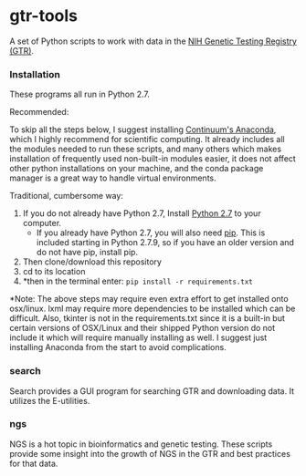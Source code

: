 # gtr-tools

A set of Python scripts to work with data in the [NIH Genetic Testing Registry (GTR)](http://www.ncbi.nlm.nih.gov/gtr/).

### Installation

These programs all run in Python 2.7.

Recommended:

To skip all the steps below, I suggest installing [Continuum's Anaconda](https://store.continuum.io/cshop/anaconda/), 
which I highly recommend for scientific computing. It already includes all the modules
needed to run these scripts, and many others which makes installation of frequently used non-built-in modules easier, it does not
affect other python installations on your machine, and the conda package manager is a great way to handle
virtual environments.

Traditional, cumbersome way:

1. If you do not already have Python 2.7, Install [Python 2.7](https://www.python.org/downloads/) to your computer.
    * If you already have Python 2.7, you will also need [pip](https://github.com/pypa/pip). This is included starting in Python 2.7.9, so if you
have an older version and do not have pip, install pip. 
2. Then clone/download this repository
3. cd to its location
4. *then in the terminal enter:
`pip install -r requirements.txt`

*Note: The above steps may require even extra effort to get installed onto osx/linux. lxml may require more dependencies to
be installed which can be difficult. Also, tkinter is not in the requirements.txt since it is a built-in but certain
versions of OSX/Linux and their shipped Python version do not include it which will require manually installing as well.
 I suggest just installing Anaconda from the start to avoid complications.

### search

Search provides a GUI program for searching GTR and downloading data. It utilizes the E-utilities.

### ngs

NGS is a hot topic in bioinformatics and genetic testing. These scripts provide some insight into 
the growth of NGS in the GTR and best practices for that data.
